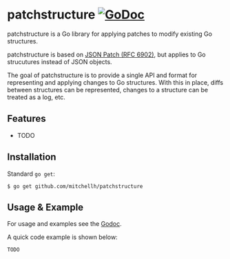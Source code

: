 # patchstructure [![GoDoc](https://godoc.org/github.com/mitchellh/patchstructure?status.svg)](https://godoc.org/github.com/mitchellh/patchstructure)

patchstructure is a Go library for applying patches to modify existing
Go structures.

patchstructure is based on
[JSON Patch (RFC 6902)](https://tools.ietf.org/html/rfc6902), but
applies to Go strucutures instead of JSON objects.

The goal of patchstructure is to provide a single API and format for
representing and applying changes to Go structures. With this in place,
diffs between structures can be represented, changes to a structure
can be treated as a log, etc.

## Features

  * TODO

## Installation

Standard `go get`:

```
$ go get github.com/mitchellh/patchstructure
```

## Usage & Example

For usage and examples see the [Godoc](http://godoc.org/github.com/mitchellh/patchstructure).

A quick code example is shown below:

```go
TODO
```
